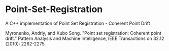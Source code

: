 # Point-Set-Registration
A C++ implementation of Point Set Registration - Coherent Point Drift

Myronenko, Andriy, and Xubo Song. "Point set registration: Coherent point drift." Pattern Analysis and Machine Intelligence, IEEE Transactions on 32.12 (2010): 2262-2275.